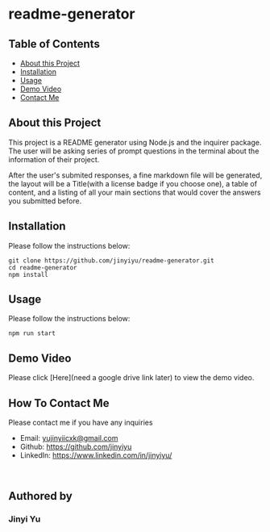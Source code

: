 # readme-generator

## Table of Contents

- [About this Project](#about-this-project)
- [Installation](#installation)
- [Usage](#usage)
- [Demo Video](#demo-video)
- [Contact Me](#contact-me)

## About this Project

This project is a README generator using Node.js and the inquirer package. The user will be asking series of prompt questions in the terminal about the information of their project.

After the user's submited responses, a fine markdown file will be generated, the layout will be a Title(with a license badge if you choose one), a table of content, and a listing of all your main sections that would cover the answers you submitted before.

## Installation

Please follow the instructions below:

```
git clone https://github.com/jinyiyu/readme-generator.git
cd readme-generator
npm install

```

## Usage

Please follow the instructions below:

```
npm run start
```

## Demo Video

Please click [Here](need a google drive link later) to view the demo video.

## How To Contact Me

Please contact me if you have any inquiries

- Email: yujinyiicxk@gmail.com
- Github: https://github.com/jinyiyu
- LinkedIn: https://www.linkedin.com/in/jinyiyu/

<br>

## Authored by

### __Jinyi Yu__
